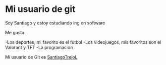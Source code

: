 # Mi usuario de git

Soy Santiago y estoy estudiando ing en software

Me gusta

-Los deportes, mi favorito es el futbol
-Los videojuegos, mis favoritos son el Valorant y TFT
-La programacion

Mi usuario de Git es [SantiagoTrejoL](https://github.com/SantiagoTrejoL)